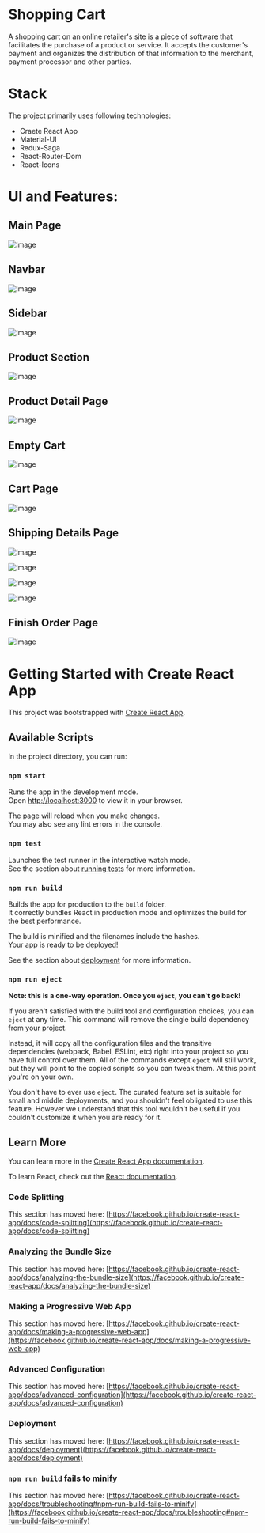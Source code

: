 # Shopping Cart
A shopping cart on an online retailer's site is a piece of software that facilitates the purchase of a product or service. It accepts the customer's payment and organizes the distribution of that information to the merchant, payment processor and other parties.

# Stack
The project primarily uses following technologies:
- Craete React App
- Material-UI
- Redux-Saga
- React-Router-Dom
- React-Icons

# UI and Features:

## Main Page
![image](https://user-images.githubusercontent.com/100084352/168970222-69cd0608-e1a4-432f-b3d8-6ac04cf061cb.png)

## Navbar
![image](https://user-images.githubusercontent.com/100084352/168970445-a7980bac-063e-498f-844a-6754544ec44c.png)


## Sidebar
![image](https://user-images.githubusercontent.com/100084352/168970338-77f0e55d-8c17-423f-a207-ba1694ebecaa.png)

## Product Section
![image](https://user-images.githubusercontent.com/100084352/168970613-020c2c75-de4c-42d0-85a6-99d8e753a326.png)

## Product Detail Page
![image](https://user-images.githubusercontent.com/100084352/168970773-f5fc6e48-f4dd-4d63-9ef0-6bb1ff61e090.png)

## Empty Cart
![image](https://user-images.githubusercontent.com/100084352/168970918-a0eedcea-e825-4755-8b35-520e58a3e1c2.png)

## Cart Page
![image](https://user-images.githubusercontent.com/100084352/168971041-821ee0ce-7e53-498d-a47c-6c79c4516f45.png)

## Shipping Details Page
![image](https://user-images.githubusercontent.com/100084352/168971156-9aaf255d-d5cf-48f2-92eb-3f3121afbff4.png)


![image](https://user-images.githubusercontent.com/100084352/168971192-7ad65f94-f12f-4e56-ba8f-55c0c51f6257.png)


![image](https://user-images.githubusercontent.com/100084352/168971270-a476e5da-f215-4ab6-8064-3550445d639d.png)


![image](https://user-images.githubusercontent.com/100084352/168971559-719a0878-9ae6-4c72-815d-5dc0a610773b.png)


## Finish Order Page

![image](https://user-images.githubusercontent.com/100084352/168971685-01f9bb7a-1507-49b1-b179-375ac6703ae0.png)







# Getting Started with Create React App

This project was bootstrapped with [Create React App](https://github.com/facebook/create-react-app).

## Available Scripts

In the project directory, you can run:

### `npm start`

Runs the app in the development mode.\
Open [http://localhost:3000](http://localhost:3000) to view it in your browser.

The page will reload when you make changes.\
You may also see any lint errors in the console.

### `npm test`

Launches the test runner in the interactive watch mode.\
See the section about [running tests](https://facebook.github.io/create-react-app/docs/running-tests) for more information.

### `npm run build`

Builds the app for production to the `build` folder.\
It correctly bundles React in production mode and optimizes the build for the best performance.

The build is minified and the filenames include the hashes.\
Your app is ready to be deployed!

See the section about [deployment](https://facebook.github.io/create-react-app/docs/deployment) for more information.

### `npm run eject`

**Note: this is a one-way operation. Once you `eject`, you can't go back!**

If you aren't satisfied with the build tool and configuration choices, you can `eject` at any time. This command will remove the single build dependency from your project.

Instead, it will copy all the configuration files and the transitive dependencies (webpack, Babel, ESLint, etc) right into your project so you have full control over them. All of the commands except `eject` will still work, but they will point to the copied scripts so you can tweak them. At this point you're on your own.

You don't have to ever use `eject`. The curated feature set is suitable for small and middle deployments, and you shouldn't feel obligated to use this feature. However we understand that this tool wouldn't be useful if you couldn't customize it when you are ready for it.

## Learn More

You can learn more in the [Create React App documentation](https://facebook.github.io/create-react-app/docs/getting-started).

To learn React, check out the [React documentation](https://reactjs.org/).

### Code Splitting

This section has moved here: [https://facebook.github.io/create-react-app/docs/code-splitting](https://facebook.github.io/create-react-app/docs/code-splitting)

### Analyzing the Bundle Size

This section has moved here: [https://facebook.github.io/create-react-app/docs/analyzing-the-bundle-size](https://facebook.github.io/create-react-app/docs/analyzing-the-bundle-size)

### Making a Progressive Web App

This section has moved here: [https://facebook.github.io/create-react-app/docs/making-a-progressive-web-app](https://facebook.github.io/create-react-app/docs/making-a-progressive-web-app)

### Advanced Configuration

This section has moved here: [https://facebook.github.io/create-react-app/docs/advanced-configuration](https://facebook.github.io/create-react-app/docs/advanced-configuration)

### Deployment

This section has moved here: [https://facebook.github.io/create-react-app/docs/deployment](https://facebook.github.io/create-react-app/docs/deployment)

### `npm run build` fails to minify

This section has moved here: [https://facebook.github.io/create-react-app/docs/troubleshooting#npm-run-build-fails-to-minify](https://facebook.github.io/create-react-app/docs/troubleshooting#npm-run-build-fails-to-minify)
